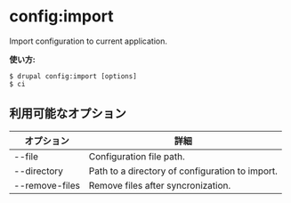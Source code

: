 # config:import
Import configuration to current application.

**使い方:**
```
$ drupal config:import [options]
$ ci  
```

## 利用可能なオプション
オプション | 詳細
-------|-------------
--file | Configuration file path.
--directory | Path to a directory of configuration to import.
--remove-files | Remove files after syncronization.
